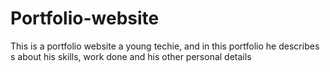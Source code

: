 # Portfolio-website
This is a portfolio website a young techie, and in this portfolio he describes s about his skills, work done and his other  personal details
